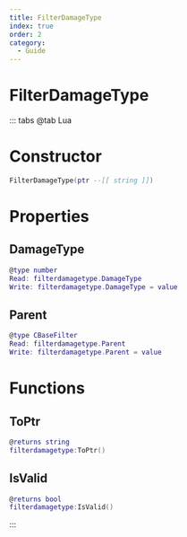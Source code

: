 ```yaml
---
title: FilterDamageType
index: true
order: 2
category:
  - Guide
---
```


# FilterDamageType

::: tabs
@tab Lua
# Constructor
```lua
FilterDamageType(ptr --[[ string ]])
```
# Properties
## DamageType 
```lua
@type number
Read: filterdamagetype.DamageType
Write: filterdamagetype.DamageType = value
```
## Parent 
```lua
@type CBaseFilter
Read: filterdamagetype.Parent
Write: filterdamagetype.Parent = value
```
# Functions
## ToPtr
```lua
@returns string
filterdamagetype:ToPtr()
```
## IsValid
```lua
@returns bool
filterdamagetype:IsValid()
```

:::